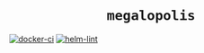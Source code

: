 <h1 align="center"><code>megalopolis</code></h1>

[![docker-ci](https://github.com/hckops/megalopolis/actions/workflows/docker-ci.yml/badge.svg)](https://github.com/hckops/megalopolis/actions/workflows/docker-ci.yml)
[![helm-lint](https://github.com/hckops/megalopolis/actions/workflows/helm-lint.yml/badge.svg)](https://github.com/hckops/megalopolis/actions/workflows/helm-lint.yml)
